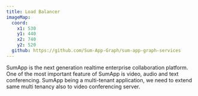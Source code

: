 ```yaml
---
title: Load Balancer
imageMap:
  coord: 
    x1: 530 
    y1: 440 
    x2: 740
    y2: 520
  github: https://github.com/Sum-App-Graph/sum-app-graph-services
---
```


SumApp is the next generation realtime enterprise collaboration platform. 
One of the most important feature of SumApp is video, audio and text conferencing. 
SumApp being a multi-tenant application, we need to extend same multi tenancy 
also to video conferencing server.